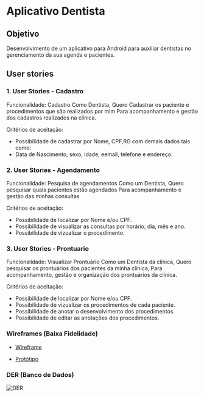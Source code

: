 # Aplicativo Dentista

## Objetivo

Desenvolvimento de um aplicativo para Android para auxiliar dentistas no gerenciamento da sua agenda e pacientes.

## User stories

### 1. User Stories - Cadastro

Funcionalidade: Cadastro
Como Dentista,
Quero Cadastrar os paciente e procedimentos que são realizados por mim
Para acompanhamento e gestão dos cadastros realizados na clínica.

Critérios de aceitação:
- Possibilidade de cadastrar por Nome, CPF,RG com demais dados tais como:
- Data de Nascimento, sexo, idade, eemail, telefone e endereço.

### 2. User Stories - Agendamento

Funcionalidade: Pesquisa de agendamentos
Como um Dentista,
Quero pesquisar quais pacientes estão agendados
Para acompanhamento e gestão das minhas consultas

Critérios de aceitação:
- Possibilidade de localizar por Nome e/ou CPF.
- Possibilidade de visualizar as consultas por horário, dia, mês e ano.
- Possibilidade de vizualizar o procedimento.

### 3. User Stories - Prontuario

Funcionalidade: Visualizar Prontuário
Como um Dentista da clínica,
Quero pesquisar os prontuários dos pacientes da minha clínica,
Para acompanhamento, gestão e organização dos prontuários da clínica.

Critérios de aceitação:
- Possibilidade de localizar por Nome e/ou CPF.
- Possibilidade de vizualizar os procedimentos de cada paciente.
- Possibilidade de anotar o desenvolvimento dos procedimentos.
- Possibilidade de editar as anotações dos procedimentos.

### Wireframes (Baixa Fidelidade)

- [Wireframe](https://www.figma.com/file/xPoJfrisuBUflwWP3qXDtq/App-Clinica-Odontol%C3%B3gica?node-id=0%3A1)

- [Protótipo](https://www.figma.com/proto/xPoJfrisuBUflwWP3qXDtq/App-Clinica-Odontol%C3%B3gica?node-id=106%3A117&scaling=scale-down)

### DER (Banco de Dados)

![DER](https://i.imgur.com/yzBsDOD.png)

